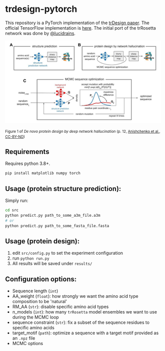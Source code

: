 # trdesign-pytorch
This repository is a PyTorch implementation of the [trDesign paper][1].
The official TensorFlow implementation is [here](https://github.com/gjoni/trDesign). The initial port of the trRosetta network was done by [@lucidrains](https://github.com/lucidrains).

![Figure 1: trDesign Architecture](assets/trDesign.jpg?raw=true "trDesign Architecture")

<small>Figure 1 of <em>De novo protein design by deep network hallucination</em> (p. 12, [Anishchenko et al.][1], [CC-BY-ND][cc-by-nd])</small>

[1]: https://www.biorxiv.org/content/10.1101/2020.07.22.211482v1.full.pdf
[cc-by-nd]: https://creativecommons.org/licenses/by-nc-nd/4.0/

## Requirements
Requires python 3.8+.

```bash
pip install matplotlib numpy torch
```

## Usage (protein structure prediction):
Simply run:
```bash
cd src
python predict.py path_to_some_a3m_file.a3m
# or
python predict.py path_to_some_fasta_file.fasta
```

## Usage (protein design):
1. edit `src/config.py` to set the experiment configuration
2. run `python run.py`
3. All results will be saved under `results/`

## Configuration options:
- Sequence length (`int`)
- AA_weight (`float`): how strongly we want the amino acid type composition to be 'natural'
- RM_AA (`str`): disable specific amino acid types
- n_models (`int`): how many `trRosetta` model ensembles we want to use during the MCMC loop
- sequence constraint (`str`): fix a subset of the sequence residues to specific amino acids
- target_motif (`path`): optimize a sequence with a target motif provided as an `.npz` file
- MCMC options
